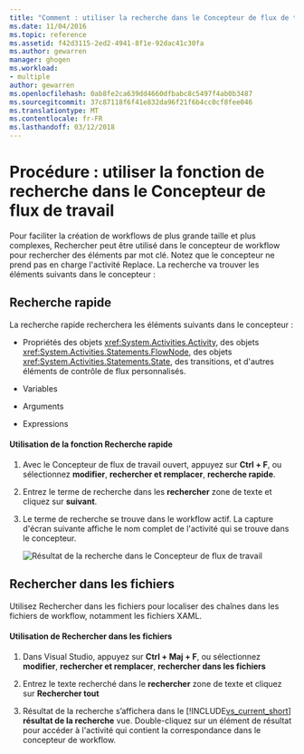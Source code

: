 ```yaml
---
title: "Comment : utiliser la recherche dans le Concepteur de flux de travail | Documents Microsoft"
ms.date: 11/04/2016
ms.topic: reference
ms.assetid: f42d3115-2ed2-4941-8f1e-92dac41c30fa
ms.author: gewarren
manager: ghogen
ms.workload:
- multiple
author: gewarren
ms.openlocfilehash: 0ab8fe2ca639dd4660dfbabc8c5497f4ab0b3487
ms.sourcegitcommit: 37c87118f6f41e832da96f21f6b4cc0cf8fee046
ms.translationtype: MT
ms.contentlocale: fr-FR
ms.lasthandoff: 03/12/2018
---
```

# <a name="how-to-use-search-in-the-workflow-designer"></a>Procédure : utiliser la fonction de recherche dans le Concepteur de flux de travail
Pour faciliter la création de workflows de plus grande taille et plus complexes, Rechercher peut être utilisé dans le concepteur de workflow pour rechercher des éléments par mot clé. Notez que le concepteur ne prend pas en charge l'activité Replace. La recherche va trouver les éléments suivants dans le concepteur :  
  
## <a name="quick-find"></a>Recherche rapide  
 La recherche rapide recherchera les éléments suivants dans le concepteur :  
  
-   Propriétés des objets <xref:System.Activities.Activity>, des objets <xref:System.Activities.Statements.FlowNode>, des objets <xref:System.Activities.Statements.State>, des transitions, et d'autres éléments de contrôle de flux personnalisés.  
  
-   Variables  
  
-   Arguments  
  
-   Expressions  
  
#### <a name="using-quick-find"></a>Utilisation de la fonction Recherche rapide  
  
1.  Avec le Concepteur de flux de travail ouvert, appuyez sur **Ctrl + F**, ou sélectionnez **modifier**, **rechercher et remplacer**, **recherche rapide**.  
  
2.  Entrez le terme de recherche dans les **rechercher** zone de texte et cliquez sur **suivant**.  
  
3.  Le terme de recherche se trouve dans le workflow actif. La capture d'écran suivante affiche le nom complet de l'activité qui se trouve dans le concepteur.  
  
     ![Résultat de la recherche dans le Concepteur de flux de travail](../workflow-designer/media/designersearch.png "DesignerSearch")  
  
## <a name="find-in-files"></a>Rechercher dans les fichiers  
 Utilisez Rechercher dans les fichiers pour localiser des chaînes dans les fichiers de workflow, notamment les fichiers XAML.  
  
#### <a name="using-find-in-files"></a>Utilisation de Rechercher dans les fichiers  
  
1.  Dans Visual Studio, appuyez sur **Ctrl + Maj + F**, ou sélectionnez **modifier**, **rechercher et remplacer**, **rechercher dans les fichiers**  
  
2.  Entrez le texte recherché dans le **rechercher** zone de texte et cliquez sur **Rechercher tout**  
  
3.  Résultat de la recherche s’affichera dans le [!INCLUDE[vs_current_short](../code-quality/includes/vs_current_short_md.md)] **résultat de la recherche** vue. Double-cliquez sur un élément de résultat pour accéder à l'activité qui contient la correspondance dans le concepteur de workflow.